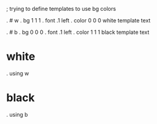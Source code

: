 ; trying to define templates to use bg colors

. # w
. bg 1 1 1
. font .1 left
. color 0 0 0
white template text

. # b
. bg 0 0 0
. font .1 left
. color 1 1 1
black template text

# white
. using w

# black
. using b
